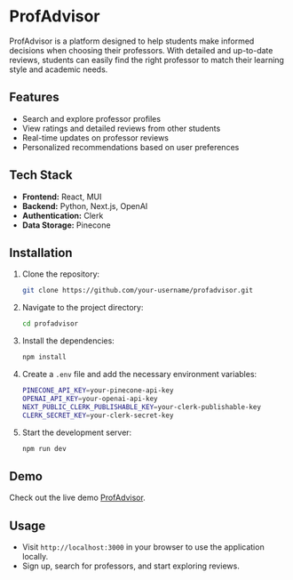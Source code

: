 # ProfAdvisor

ProfAdvisor is a platform designed to help students make informed decisions when choosing their professors. With detailed and up-to-date reviews, students can easily find the right professor to match their learning style and academic needs.

## Features

- Search and explore professor profiles
- View ratings and detailed reviews from other students
- Real-time updates on professor reviews
- Personalized recommendations based on user preferences

## Tech Stack

- **Frontend:** React, MUI
- **Backend:** Python, Next.js, OpenAI
- **Authentication:** Clerk
- **Data Storage:** Pinecone

## Installation

1. Clone the repository:
    ```bash
    git clone https://github.com/your-username/profadvisor.git
    ```
2. Navigate to the project directory:
    ```bash
    cd profadvisor
    ```
3. Install the dependencies:
    ```bash
    npm install
    ```
4. Create a `.env` file and add the necessary environment variables:
    ```bash
    PINECONE_API_KEY=your-pinecone-api-key
    OPENAI_API_KEY=your-openai-api-key
    NEXT_PUBLIC_CLERK_PUBLISHABLE_KEY=your-clerk-publishable-key
    CLERK_SECRET_KEY=your-clerk-secret-key
    ```
5. Start the development server:
    ```bash
    npm run dev
    ```

## Demo

Check out the live demo [ProfAdvisor](https://profadvisor.vercel.app/).

## Usage

- Visit `http://localhost:3000` in your browser to use the application locally.
- Sign up, search for professors, and start exploring reviews.
